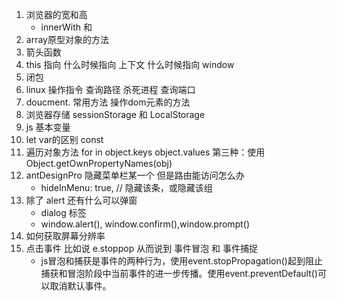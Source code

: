 1.  浏览器的宽和高
    *   innerWith 和 
2.  array原型对象的方法
3.  箭头函数
4.  this  指向 什么时候指向 上下文 什么时候指向 window
5.  闭包
6.  linux 操作指令 查询路径 杀死进程 查询端口
7.  doucment. 常用方法 操作dom元素的方法 
8.  浏览器存储 sessionStorage 和 LocalStorage
9.  js 基本变量 
10. let var的区别 const
11. 遍历对象方法 for in  object.keys object.values 第三种：使用Object.getOwnPropertyNames(obj)
12. antDesignPro 隐藏菜单栏某一个 但是路由能访问怎么办
    * hideInMenu: true,  // 隐藏该条，或隐藏该组
13. 除了 alert 还有什么可以弹窗
    * dialog 标签 
    * window.alert(), window.confirm(),window.prompt()
14. 如何获取屏幕分辨率
15. 点击事件 比如说 e.stoppop 从而说到 事件冒泡 和 事件捕捉
    *   js冒泡和捕获是事件的两种行为，使用event.stopPropagation()起到阻止捕获和冒泡阶段中当前事件的进一步传播。使用event.preventDefault()可以取消默认事件。
